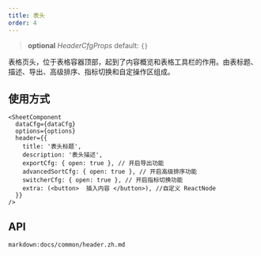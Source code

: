 ```yaml
---
title: 表头
order: 4
---
```


> **optional**  _HeaderCfgProps_   default: `{}`

表格页头，位于表格容器顶部，起到了内容概览和表格工具栏的作用。由表标题、描述、导出、高级排序、指标切换和自定操作区组成。

## 使用方式

```tsx
<SheetComponent
  dataCfg={dataCfg}
  options={options}
  header={{
    title: '表头标题',
    description: '表头描述',
    exportCfg: { open: true }, // 开启导出功能
    advancedSortCfg: { open: true }, // 开启高级排序功能
    switcherCfg: { open: true }, // 开启指标切换功能
    extra: (<button>  插入内容 </button>), //自定义 ReactNode
  }}
/>
```

<playground path='react-component/header/demo/default.tsx' rid='container' height='400'></playground>

## API

`markdown:docs/common/header.zh.md`
